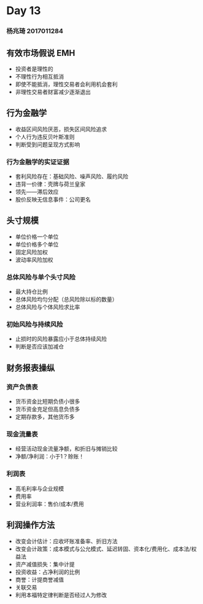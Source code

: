 # Day 13

### 杨兆琦 2017011284



## 有效市场假说 EMH

- 投资者是理性的
- 不理性行为相互抵消
- 即使不能抵消，理性交易者会利用机会套利
- 非理性交易者财富减少逐渐退出



## 行为金融学

- 收益区间风险厌恶，损失区间风险追求
- 个人行为违反贝叶斯准则
- 判断受到问题呈现方式影响

### 行为金融学的实证证据

- 套利风险存在：基础风险、噪声风险、履约风险
- 违背一价律：壳牌与荷兰皇家
- 领先——滞后效应
- 股价反映无信息事件：公司更名



## 头寸规模

- 单位价格一个单位
- 单位价格多个单位
- 固定风险加权
- 波动率风险加权

### 总体风险与单个头寸风险

- 最大持仓比例
- 总体风险均匀分配（总风险除以标的数量）
- 总体风险与个体风险求比率

### 初始风险与持续风险

- 止损时的风险暴露应小于总体持续风险
- 判断是否应该加减仓



## 财务报表操纵

### 资产负债表

- 货币资金比短期负债小很多
- 货币资金充足但高息负债多
- 定期存款多，其他货币多

### 现金流量表

- 经营活动现金流量净额，和折旧与摊销比较
- 净额/净利润：小于1？赊账！

### 利润表

- 高毛利率与企业规模
- 费用率
- 营业利润率：售价/成本/费用



## 利润操作方法

- 改变会计估计：应收坏账准备率、折旧方法
- 改变会计政策：成本模式与公允模式、延迟转固、资本化/费用化、成本法/权益法
- 资产减值损失：集中计提
- 投资收益：占净利润的比例
- 商誉：计提商誉减值
- 关联交易
- 利用本福特定律判断是否经过人为修改